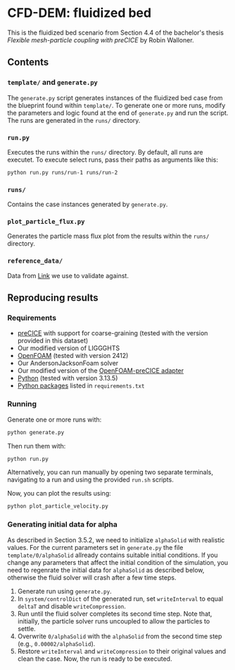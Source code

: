 # CFD-DEM: fluidized bed
This is the fluidized bed scenario from Section 4.4 of the bachelor's thesis *Flexible mesh-particle coupling with preCICE* by Robin Walloner.

## Contents

### `template/` and `generate.py`
The `generate.py` script generates instances of the fluidized bed case from the blueprint found within `template/`.
To generate one or more runs, modify the parameters and logic found at the end of `generate.py` and run the script.
The runs are generated in the `runs/` directory.

### `run.py`
Executes the runs within the `runs/` directory.
By default, all runs are executet.
To execute select runs, pass their paths as arguments like this:
```sh
python run.py runs/run-1 runs/run-2
```

### `runs/`
Contains the case instances generated by `generate.py`.

### `plot_particle_flux.py`
Generates the particle mass flux plot from the results within the `runs/` directory.

### `reference_data/`
Data from [Link](https://doi.org/10.1016/j.ces.2005.01.027) we use to validate against.

## Reproducing results

### Requirements
- [preCICE](https://precice.org/installation-overview.html) with support for coarse-graining (tested with the version provided in this dataset)
- Our modified version of LIGGGHTS
- [OpenFOAM](https://www.openfoam.com/current-release) (tested with version 2412)
- Our AndersonJacksonFoam solver
- Our modified version of the [OpenFOAM-preCICE adapter](https://precice.org/adapter-openfoam-get.html)
- [Python](https://www.python.org/downloads/) (tested with version 3.13.5)
- [Python packages](https://packaging.python.org/en/latest/guides/installing-using-pip-and-virtual-environments/#using-a-requirements-file) listed in `requirements.txt`

### Running
Generate one or more runs with:
```sh
python generate.py
```
Then run them with:
```sh
python run.py
```
Alternatively, you can run manually by opening two separate terminals, navigating to a run and using the provided `run.sh` scripts.

Now, you can plot the results using:
```sh
python plot_particle_velocity.py
```

### Generating initial data for alpha
As described in Section 3.5.2, we need to initialize `alphaSolid` with realistic values.
For the current parameters set in `generate.py` the file `template/0/alphaSolid` allready contains suitable initial conditions.
If you change any parameters that affect the initial condition of the simulation, you need to regenrate the initial data for `alphaSolid` as described below, otherwise the fluid solver will crash after a few time steps.
1. Generate run using `generate.py`.
2. In `system/controlDict` of the generated run, set `writeInterval` to equal `deltaT` and disable `writeCompression`.
3. Run until the fluid solver completes its second time step. Note that, initially, the particle solver runs uncoupled to allow the particles to settle.
4. Overwrite `0/alphaSolid` with the `alphaSolid` from the second time step (e.g., `0.00002/alphaSolid`).
5. Restore `writeInterval` and `writeCompression` to their original values and clean the case. Now, the run is ready to be executed.
